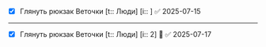 - [x] Глянуть рюкзак Веточки  [t:: Люди] [i:: ] ✅ 2025-07-15

***

- [x] Глянуть рюкзак Веточки  [t:: Люди] [i:: 2] 🔺 ✅ 2025-07-17
